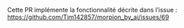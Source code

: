 Cette PR implémente la fonctionnalité décrite dans l’issue : https://github.com/Tim142857/morpion_by_ai/issues/69